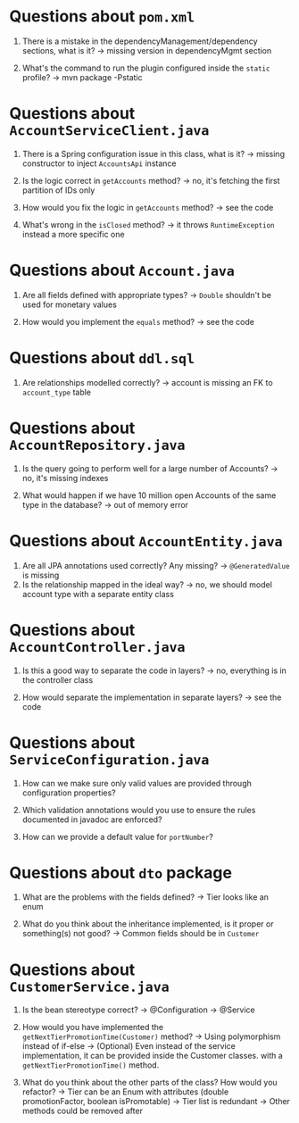 # Questions about `pom.xml`
1. There is a mistake in the dependencyManagement/dependency sections, what is it?
    -> missing version in dependencyMgmt section

2. What's the command to run the plugin configured inside the `static` profile?
    -> mvn package -Pstatic

# Questions about `AccountServiceClient.java`
1. There is a Spring configuration issue in this class, what is it?
    -> missing constructor to inject `AccountsApi` instance

2. Is the logic correct in `getAccounts` method?
    -> no, it's fetching the first partition of IDs only

3. How would you fix the logic in `getAccounts` method?
    -> see the code

4. What's wrong in the `isClosed` method?
    -> it throws `RuntimeException` instead a more specific one

# Questions about `Account.java`
1. Are all fields defined with appropriate types?
    -> `Double` shouldn't be used for monetary values

2. How would you implement the `equals` method?
    -> see the code

# Questions about `ddl.sql`
1. Are relationships modelled correctly?
    -> account is missing an FK to `account_type` table

# Questions about `AccountRepository.java`
1. Is the query going to perform well for a large number of Accounts?
    -> no, it's missing indexes

2. What would happen if we have 10 million open Accounts of the same type in the database?
    -> out of memory error

# Questions about `AccountEntity.java`
1. Are all JPA annotations used correctly? Any missing?
    -> `@GeneratedValue` is missing
2. Is the relationship mapped in the ideal way?
    -> no, we should model account type with a separate entity class

# Questions about `AccountController.java`
1. Is this a good way to separate the code in layers?
    -> no, everything is in the controller class

2. How would separate the implementation in separate layers?
    -> see the code

# Questions about `ServiceConfiguration.java`
1. How can we make sure only valid values are provided through configuration properties?

2. Which validation annotations would you use to ensure the rules documented in javadoc are enforced?

3. How can we provide a default value for `portNumber`?

# Questions about `dto` package
1. What are the problems with the fields defined?
    -> Tier looks like an enum

2. What do you think about the inheritance implemented, is it proper or something(s) not good?
    -> Common fields should be in `Customer`

# Questions about `CustomerService.java`
1. Is the bean stereotype correct?
    -> @Configuration -> @Service

2. How would you have implemented the `getNextTierPromotionTime(Customer)` method?
    -> Using polymorphism instead of if-else
    -> (Optional) Even instead of the service implementation, it can be provided inside the Customer classes.
        with a `getNextTierPromotionTime()` method.

3. What do you think about the other parts of the class? How would you refactor?
    -> Tier can be an Enum with attributes (double promotionFactor, boolean isPromotable)
    -> Tier list is redundant
    -> Other methods could be removed after
